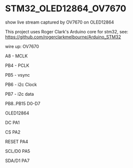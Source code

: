 # STM32_OLED12864_OV7670
show live stream captured by OV7670 on OLED12864

This project uses Roger Clark's Arduino core for stm32, see: https://github.com/rogerclarkmelbourne/Arduino_STM32

wire up:
OV7670

 A8 - MCLK
 
 PB4 - PCLK
 
 PB5 - vsync
 
 PB6 - i2c Clock
 
 PB7 - i2c data
 
 PB8..PB15 D0-D7
 
OLED12864

 DC      PA1
 
 CS      PA2
 
 RESET   PA4
 
 SCL/D0  PA5
 
 SDA/D1  PA7
